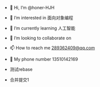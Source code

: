 - 👋 Hi, I’m @honer-HJH

- 👀 I’m interested in 面向对象编程

- 🌱 I’m currently learning 人工智能

- 💞️ I’m looking to collaborate on 

- 📫 How to reach me 289362409@qq.com

- 📱 My phone number 13510142169

- 测试rebase

- 合并提交1

  <!---
  honer-HJH/honer-HJH is a ✨ special ✨ repository because its `README.md` (this file) appears on your GitHub profile.
  You can click the Preview link to take a look at your changes.
  --->